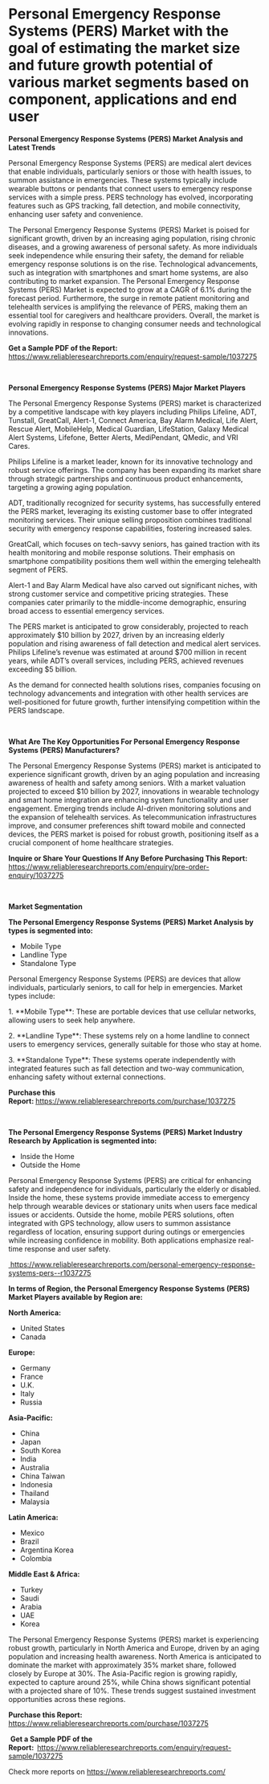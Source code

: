 <p><h1>Personal Emergency Response Systems (PERS) Market with the goal of estimating the market size and future growth potential of various market segments based on component, applications and end user</h1></p><p><strong>Personal Emergency Response Systems (PERS) Market Analysis and Latest Trends</strong></p>
<p><p>Personal Emergency Response Systems (PERS) are medical alert devices that enable individuals, particularly seniors or those with health issues, to summon assistance in emergencies. These systems typically include wearable buttons or pendants that connect users to emergency response services with a simple press. PERS technology has evolved, incorporating features such as GPS tracking, fall detection, and mobile connectivity, enhancing user safety and convenience.</p><p>The Personal Emergency Response Systems (PERS) Market is poised for significant growth, driven by an increasing aging population, rising chronic diseases, and a growing awareness of personal safety. As more individuals seek independence while ensuring their safety, the demand for reliable emergency response solutions is on the rise. Technological advancements, such as integration with smartphones and smart home systems, are also contributing to market expansion. The Personal Emergency Response Systems (PERS) Market is expected to grow at a CAGR of 6.1% during the forecast period. Furthermore, the surge in remote patient monitoring and telehealth services is amplifying the relevance of PERS, making them an essential tool for caregivers and healthcare providers. Overall, the market is evolving rapidly in response to changing consumer needs and technological innovations.</p></p>
<p><strong>Get a Sample PDF of the Report:&nbsp;</strong> <a href="https://www.reliableresearchreports.com/enquiry/request-sample/1037275?utm_campaign=3265&utm_medium=2&utm_source=Github&utm_content=ia&utm_term=21032025&utm_id=personal-emergency-response-systems-pers">https://www.reliableresearchreports.com/enquiry/request-sample/1037275</a></p>
<p>&nbsp;</p>
<p><strong>Personal Emergency Response Systems (PERS) Major Market Players</strong></p>
<p><p>The Personal Emergency Response Systems (PERS) market is characterized by a competitive landscape with key players including Philips Lifeline, ADT, Tunstall, GreatCall, Alert-1, Connect America, Bay Alarm Medical, Life Alert, Rescue Alert, MobileHelp, Medical Guardian, LifeStation, Galaxy Medical Alert Systems, Lifefone, Better Alerts, MediPendant, QMedic, and VRI Cares. </p><p>Philips Lifeline is a market leader, known for its innovative technology and robust service offerings. The company has been expanding its market share through strategic partnerships and continuous product enhancements, targeting a growing aging population. </p><p>ADT, traditionally recognized for security systems, has successfully entered the PERS market, leveraging its existing customer base to offer integrated monitoring services. Their unique selling proposition combines traditional security with emergency response capabilities, fostering increased sales.</p><p>GreatCall, which focuses on tech-savvy seniors, has gained traction with its health monitoring and mobile response solutions. Their emphasis on smartphone compatibility positions them well within the emerging telehealth segment of PERS.</p><p>Alert-1 and Bay Alarm Medical have also carved out significant niches, with strong customer service and competitive pricing strategies. These companies cater primarily to the middle-income demographic, ensuring broad access to essential emergency services.</p><p>The PERS market is anticipated to grow considerably, projected to reach approximately $10 billion by 2027, driven by an increasing elderly population and rising awareness of fall detection and medical alert services. Philips Lifeline’s revenue was estimated at around $700 million in recent years, while ADT’s overall services, including PERS, achieved revenues exceeding $5 billion.</p><p>As the demand for connected health solutions rises, companies focusing on technology advancements and integration with other health services are well-positioned for future growth, further intensifying competition within the PERS landscape.</p></p>
<p>&nbsp;</p>
<p><strong>What Are The Key Opportunities For Personal Emergency Response Systems (PERS) Manufacturers?</strong></p>
<p><p>The Personal Emergency Response Systems (PERS) market is anticipated to experience significant growth, driven by an aging population and increasing awareness of health and safety among seniors. With a market valuation projected to exceed $10 billion by 2027, innovations in wearable technology and smart home integration are enhancing system functionality and user engagement. Emerging trends include AI-driven monitoring solutions and the expansion of telehealth services. As telecommunication infrastructures improve, and consumer preferences shift toward mobile and connected devices, the PERS market is poised for robust growth, positioning itself as a crucial component of home healthcare strategies.</p></p>
<p><strong>Inquire or Share Your Questions If Any Before Purchasing This Report:</strong> <a href="https://www.reliableresearchreports.com/enquiry/pre-order-enquiry/1037275?utm_campaign=3265&utm_medium=2&utm_source=Github&utm_content=ia&utm_term=21032025&utm_id=personal-emergency-response-systems-pers">https://www.reliableresearchreports.com/enquiry/pre-order-enquiry/1037275</a></p>
<p>&nbsp;</p>
<p><strong>Market Segmentation</strong></p>
<p><strong>The Personal Emergency Response Systems (PERS) Market Analysis by types is segmented into:</strong></p>
<p><ul><li>Mobile Type</li><li>Landline Type</li><li>Standalone Type</li></ul></p>
<p><p>Personal Emergency Response Systems (PERS) are devices that allow individuals, particularly seniors, to call for help in emergencies. Market types include:</p><p>1. **Mobile Type**: These are portable devices that use cellular networks, allowing users to seek help anywhere.</p><p>2. **Landline Type**: These systems rely on a home landline to connect users to emergency services, generally suitable for those who stay at home.</p><p>3. **Standalone Type**: These systems operate independently with integrated features such as fall detection and two-way communication, enhancing safety without external connections.</p></p>
<p><strong>Purchase this Report:&nbsp;</strong><a href="https://www.reliableresearchreports.com/purchase/1037275?utm_campaign=3265&utm_medium=2&utm_source=Github&utm_content=ia&utm_term=21032025&utm_id=personal-emergency-response-systems-pers">https://www.reliableresearchreports.com/purchase/1037275</a></p>
<p>&nbsp;</p>
<p><strong>The Personal Emergency Response Systems (PERS) Market Industry Research by Application is segmented into:</strong></p>
<p><ul><li>Inside the Home</li><li>Outside the Home</li></ul></p>
<p><p>Personal Emergency Response Systems (PERS) are critical for enhancing safety and independence for individuals, particularly the elderly or disabled. Inside the home, these systems provide immediate access to emergency help through wearable devices or stationary units when users face medical issues or accidents. Outside the home, mobile PERS solutions, often integrated with GPS technology, allow users to summon assistance regardless of location, ensuring support during outings or emergencies while increasing confidence in mobility. Both applications emphasize real-time response and user safety.</p></p>
<p><a href="https://www.reliableresearchreports.com/personal-emergency-response-systems-pers--r1037275?utm_campaign=3265&utm_medium=2&utm_source=Github&utm_content=ia&utm_term=21032025&utm_id=personal-emergency-response-systems-pers">&nbsp;https://www.reliableresearchreports.com/personal-emergency-response-systems-pers--r1037275</a></p>
<p><strong>In terms of Region, the Personal Emergency Response Systems (PERS) Market Players available by Region are:</strong></p>
<p>
    <p> <strong> North America: </strong>
        <ul>
            <li>United States</li>
            <li>Canada</li>
        </ul>
        </p> 
    <p> <strong> Europe: </strong>
        <ul>
            <li>Germany</li>
            <li>France</li>
            <li>U.K.</li>
            <li>Italy</li>
            <li>Russia</li>
        </ul>
        </p> 
    <p> <strong> Asia-Pacific: </strong>
        <ul>
            <li>China</li>
            <li>Japan</li>
            <li>South Korea</li>
            <li>India</li>
            <li>Australia</li>
            <li>China Taiwan</li>
            <li>Indonesia</li>
            <li>Thailand</li>
            <li>Malaysia</li>
        </ul>
        </p> 
    <p> <strong> Latin America: </strong>
        <ul>
            <li>Mexico</li>
            <li>Brazil</li>
            <li>Argentina Korea</li>
            <li>Colombia</li>
        </ul>
        </p> 
    <p> <strong> Middle East & Africa: </strong>
        <ul>
            <li>Turkey</li>
            <li>Saudi</li>
            <li>Arabia</li>
            <li>UAE</li>
            <li>Korea</li>
        </ul>
    </p>
    </p>
<p><p>The Personal Emergency Response Systems (PERS) market is experiencing robust growth, particularly in North America and Europe, driven by an aging population and increasing health awareness. North America is anticipated to dominate the market with approximately 35% market share, followed closely by Europe at 30%. The Asia-Pacific region is growing rapidly, expected to capture around 25%, while China shows significant potential with a projected share of 10%. These trends suggest sustained investment opportunities across these regions.</p></p>
<p><strong>Purchase this Report: </strong><a href="https://www.reliableresearchreports.com/purchase/1037275?utm_campaign=3265&utm_medium=2&utm_source=Github&utm_content=ia&utm_term=21032025&utm_id=personal-emergency-response-systems-pers">https://www.reliableresearchreports.com/purchase/1037275</a></p>
<p>&nbsp;<strong>Get a Sample PDF of the Report:&nbsp;&nbsp;</strong><a href="https://www.reliableresearchreports.com/enquiry/request-sample/1037275?utm_campaign=3265&utm_medium=2&utm_source=Github&utm_content=ia&utm_term=21032025&utm_id=personal-emergency-response-systems-pers">https://www.reliableresearchreports.com/enquiry/request-sample/1037275</a></p>
<p><strong></strong></p>
<p>Check more reports on <a href="https://www.reliableresearchreports.com/?utm_campaign=3265&utm_medium=2&utm_source=Github&utm_content=ia&utm_term=21032025&utm_id=personal-emergency-response-systems-pers">https://www.reliableresearchreports.com/</a></p>